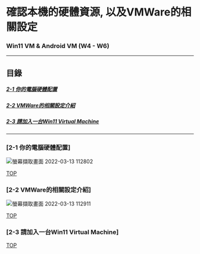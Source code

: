 # 確認本機的硬體資源, 以及VMWare的相關設定
### Win11 VM & Android VM (W4 - W6)
<a name="000"/>

---
## 目錄
##### [2-1 你的電腦硬體配置](#001)
##### [2-2 VMWare的相關設定介紹](#002)
##### [2-3 請加入一台Win11 Virtual Machine](#003)
---

<a name="001"/>

### [2-1 你的電腦硬體配置]
![螢幕擷取畫面 2022-03-13 112802](https://user-images.githubusercontent.com/89327055/158043772-8591543d-291d-4da4-98e7-1221c87c0b9f.png)




[TOP](#000)

<a name="002"/>

### [2-2 VMWare的相關設定介紹]
![螢幕擷取畫面 2022-03-13 112911](https://user-images.githubusercontent.com/89327055/158043777-4d5f9811-12c0-4db9-b0fa-dfd514f09f3b.png)




[TOP](#000)

<a name="003"/>

### [2-3 請加入一台Win11 Virtual Machine]



[TOP](#000)

